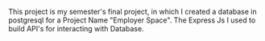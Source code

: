 This project is my semester's final project, in which I created a database in postgresql for a Project Name "Employer Space". The Express Js I used to build API's for interacting with Database.
